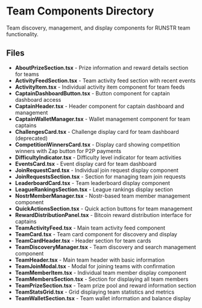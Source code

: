 # Team Components Directory

Team discovery, management, and display components for RUNSTR team functionality.

## Files

- **AboutPrizeSection.tsx** - Prize information and reward details section for teams
- **ActivityFeedSection.tsx** - Team activity feed section with recent events
- **ActivityItem.tsx** - Individual activity item component for team feeds
- **CaptainDashboardButton.tsx** - Button component for captain dashboard access
- **CaptainHeader.tsx** - Header component for captain dashboard and management
- **CaptainWalletManager.tsx** - Wallet management component for team captains
- **ChallengesCard.tsx** - Challenge display card for team dashboard (deprecated)
- **CompetitionWinnersCard.tsx** - Display card showing competition winners with Zap button for P2P payments
- **DifficultyIndicator.tsx** - Difficulty level indicator for team activities
- **EventsCard.tsx** - Event display card for team dashboard
- **JoinRequestCard.tsx** - Individual join request display component
- **JoinRequestsSection.tsx** - Section for managing team join requests
- **LeaderboardCard.tsx** - Team leaderboard display component
- **LeagueRankingsSection.tsx** - League rankings display section
- **NostrMemberManager.tsx** - Nostr-based team member management component
- **QuickActionsSection.tsx** - Quick action buttons for team management
- **RewardDistributionPanel.tsx** - Bitcoin reward distribution interface for captains
- **TeamActivityFeed.tsx** - Main team activity feed component
- **TeamCard.tsx** - Team card component for discovery and display
- **TeamCardHeader.tsx** - Header section for team cards
- **TeamDiscoveryManager.tsx** - Team discovery and search management component
- **TeamHeader.tsx** - Main team header with basic information
- **TeamJoinModal.tsx** - Modal for joining teams with confirmation
- **TeamMemberItem.tsx** - Individual team member display component
- **TeamMembersSection.tsx** - Section for displaying all team members
- **TeamPrizeSection.tsx** - Team prize pool and reward information section
- **TeamStatsGrid.tsx** - Grid displaying team statistics and metrics
- **TeamWalletSection.tsx** - Team wallet information and balance display